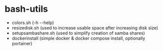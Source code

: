 # bash-utils
- colors.sh (-h --help)
- resizedisk.sh (used to increase usable space after increasing disk size)
- setupsambashare.sh (used to simplify creation of samba shares)
- dockerinstall (simple docker & docker compose install, optionally portainer)